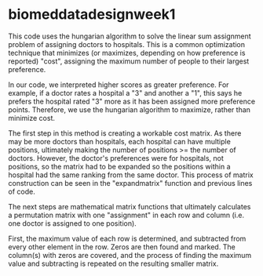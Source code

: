 # biomeddatadesignweek1

This code uses the hungarian algorithm to solve the linear sum assignment problem of assigning doctors to hospitals. This is a common optimization technique that minimizes (or maximizes, depending on how preference is reported) "cost", assigning the maximum number of people to their largest preference. 

In our code, we interpreted higher scores as greater preference. For example, if a doctor rates a hospital a "3" and another a "1", this says he prefers the hospital rated "3" more as it has been assigned more preference points. Therefore, we use the hungarian algorithm to maximize, rather than minimize cost. 

The first step in this method is creating a workable cost matrix. As there may be more doctors than hospitals, each hospital can have multiple positions, ultimately making the number of positions >= the number of doctors. However, the doctor's preferences were for hospitals, not positions, so the matrix had to be expanded so the positions within a hospital had the same ranking from the same doctor. This process of matrix construction can be seen in the "expandmatrix" function and previous lines of code.

The next steps are mathematical matrix functions that ultimately calculates a permutation matrix with one "assignment" in each row and column (i.e. one doctor is assigned to one position).

First, the maximum value of each row is determined, and subtracted from every other element in the row. 
Zeros are then found and marked. The column(s) with zeros are covered, and the process of finding the maximum value and subtracting is repeated on the resulting smaller matrix. 

